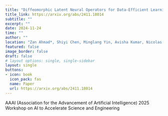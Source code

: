 ```yaml
---
title: "Diffeomorphic Latent Neural Operators for Data-Efficient Learning of Solutions to Partial Differential Equations"
title_link: https://arxiv.org/abs/2411.18014
subtitle: ""
excerpt: ""
date: 2024-11-24
time: ""
author: ""
location: "Zan Ahmad*, Shiyi Chen, Minglang Yin, Avisha Kumar, Nicolas Charon, Natalia Trayanova, Mauro Maggioni"
featured: false
image_border: false
draft: false
# layout options: single, single-sidebar
layout: single
buttons:
- icon: book
  icon_pack: fas
  name: Paper
  url: https://arxiv.org/abs/2411.18014
---
```

AAAI (Association for the Advancement of Artificial Intelligence) 2025 Workshop on AI to Accelerate Science and Engineering